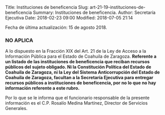 Title: Instituciones de beneficencia
Slug: art-21-19-instituciones-de-beneficencia
Summary: Instituciones de beneficencia.
Author: Secretaría Ejecutiva
Date: 2018-02-23 09:00
Modified: 2018-07-05 21:14


Fecha de última actualización: 15 de agosto 2018.

### NO APLICA

A lo dispuesto en la Fracción XIX del Art. 21 de la Ley de Acceso a la
Información Pública para el Estado de Coahuila de Zaragoza. **Referente
a un listado de las instituciones de beneficencia que reciban recursos
públicos del sujeto obligado. Ni la Constitución Política del Estado de
Coahuila de Zaragoza, ni la Ley del Sistema Anticorrupción del Estado
de Coahuila de Zaragoza, facultan a la Secretaría Ejecutiva para
entregar recursos públicos a instituciones de beneficencia, por no lo
que no hay información referente a este rubro.**

Por lo que se le informa que el funcionario responsable de la presente
información es el C.P. Rosalío Medina Martínez, Director de Servicios
Generales.
